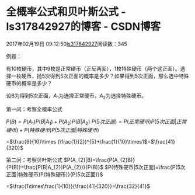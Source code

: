 # 全概率公式和贝叶斯公式 - ls317842927的博客 - CSDN博客





2017年02月19日 09:12:50[ls317842927](https://me.csdn.net/ls317842927)阅读数：345








例题： 

有10枚硬币，其中9枚是正常硬币（正反两面），1枚特殊硬币（两个这正面）。选择一枚硬币，抛5次得到5次正面的概率是多少？如果得到5次正面，那么选中特殊硬币的概率是多少？

设B为得到5次正面，$A_{1}$为选择正常硬币，$A_{2}$为选择特殊硬币。

第一问：考察全概率公式

$P(B)=P(A_{1})P(B|A_{1})+P(A_{2})P(B|A_{2})$
$P(5次正面)=P(正常硬币)P(5次正面|正常硬币)+P(特殊硬币)P(5次正面|特殊硬币)$

=$\frac{9}{10}\times (\frac{1}{2})^{5}+\frac{1}{10}\times1$=$\frac{41}{320}$



第二问：考察贝叶斯公式
$P(A_{2}|B)=\frac{P(A_{2}B)}{P(B)}=\frac{P(B|A_{2})P(A_{2})}{P(B)}$
$P(特殊硬币|5次正面)=\frac{P(5次正面|特殊硬币)P(特殊硬币)}{P(5次正面)}$

=$\frac{1\times\frac{1}{10}}{\frac{41}{320}}=\frac{32}{41}$





